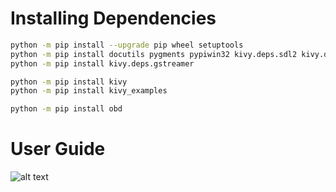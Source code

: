 # Installing Dependencies
```sh
python -m pip install --upgrade pip wheel setuptools
python -m pip install docutils pygments pypiwin32 kivy.deps.sdl2 kivy.deps.glew
python -m pip install kivy.deps.gstreamer

python -m pip install kivy
python -m pip install kivy_examples
```

```sh
python -m pip install obd
```

# User Guide
![alt text](.\NavODO_UserGuide.png.png "User Guide Image")
